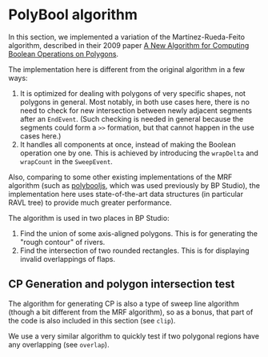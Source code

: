 
# PolyBool algorithm

In this section,
we implemented a variation of the Martínez-Rueda-Feito algorithm,
described in their 2009 paper
[A New Algorithm for Computing Boolean Operations on Polygons](https://github.com/mfogel/polygon-clipping/blob/main/paper.pdf).

The implementation here is different from the original algorithm in a few ways:
1. It is optimized for dealing with polygons of very specific shapes,
   not polygons in general. Most notably, in both use cases here,
   there is no need to check for new intersection between newly adjacent segments after an `EndEvent`.
   (Such checking is needed in general because the segments could form a `>>` formation,
   but that cannot happen in the use cases here.)
2. It handles all components at once, instead of making the Boolean operation one by one.
   This is achieved by introducing the `wrapDelta` and `wrapCount` in the `SweepEvent`.

Also, comparing to some other existing implementations of the MRF algorithm
(such as [polybooljs](https://github.com/velipso/polybooljs), which was used previously by BP Studio),
the implementation here uses state-of-the-art data structures
(in particular RAVL tree) to provide much greater performance.

The algorithm is used in two places in BP Studio:
1. Find the union of some axis-aligned polygons. This is for generating the "rough contour" of rivers.
2. Find the intersection of two rounded rectangles. This is for displaying invalid overlappings of flaps.

## CP Generation and polygon intersection test

The algorithm for generating CP is also a type of sweep line algorithm
(though a bit different from the MRF algorithm), so as a bonus,
that part of the code is also included in this section (see `clip`).

We use a very similar algorithm to quickly test if two polygonal regions have any overlapping (see `overlap`).
